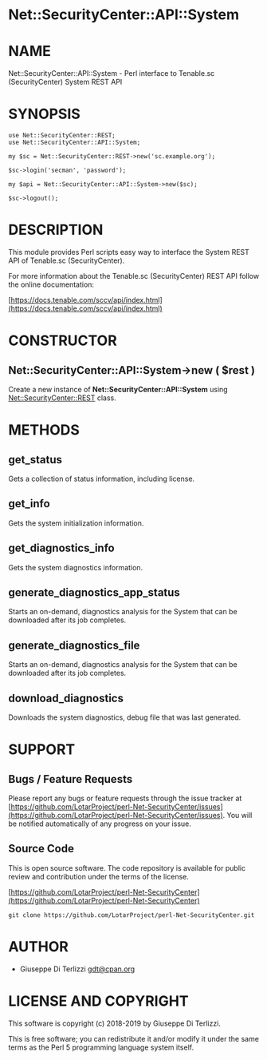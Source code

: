 # Net::SecurityCenter::API::System
# NAME

Net::SecurityCenter::API::System - Perl interface to Tenable.sc (SecurityCenter) System REST API

# SYNOPSIS

    use Net::SecurityCenter::REST;
    use Net::SecurityCenter::API::System;

    my $sc = Net::SecurityCenter::REST->new('sc.example.org');

    $sc->login('secman', 'password');

    my $api = Net::SecurityCenter::API::System->new($sc);

    $sc->logout();

# DESCRIPTION

This module provides Perl scripts easy way to interface the System REST API of Tenable.sc
(SecurityCenter).

For more information about the Tenable.sc (SecurityCenter) REST API follow the online documentation:

[https://docs.tenable.com/sccv/api/index.html](https://docs.tenable.com/sccv/api/index.html)

# CONSTRUCTOR

## Net::SecurityCenter::API::System->new ( $rest )

Create a new instance of **Net::SecurityCenter::API::System** using [Net::SecurityCenter::REST](net-securitycenter-rest.md) class.

# METHODS

## get\_status

Gets a collection of status information, including license.

## get\_info

Gets the system initialization information.

## get\_diagnostics\_info

Gets the system diagnostics information.

## generate\_diagnostics\_app\_status

Starts an on-demand, diagnostics analysis for the System that can be downloaded after its job completes.

## generate\_diagnostics\_file

Starts an on-demand, diagnostics analysis for the System that can be downloaded after its job completes.

## download\_diagnostics

Downloads the system diagnostics, debug file that was last generated.

# SUPPORT

## Bugs / Feature Requests

Please report any bugs or feature requests through the issue tracker
at [https://github.com/LotarProject/perl-Net-SecurityCenter/issues](https://github.com/LotarProject/perl-Net-SecurityCenter/issues).
You will be notified automatically of any progress on your issue.

## Source Code

This is open source software.  The code repository is available for
public review and contribution under the terms of the license.

[https://github.com/LotarProject/perl-Net-SecurityCenter](https://github.com/LotarProject/perl-Net-SecurityCenter)

    git clone https://github.com/LotarProject/perl-Net-SecurityCenter.git

# AUTHOR

- Giuseppe Di Terlizzi <gdt@cpan.org>

# LICENSE AND COPYRIGHT

This software is copyright (c) 2018-2019 by Giuseppe Di Terlizzi.

This is free software; you can redistribute it and/or modify it under
the same terms as the Perl 5 programming language system itself.
